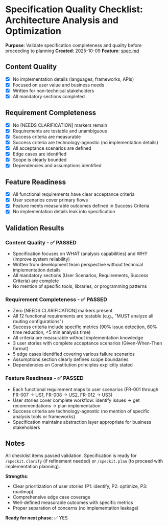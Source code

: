 # Specification Quality Checklist: Architecture Analysis and Optimization

**Purpose**: Validate specification completeness and quality before proceeding to planning
**Created**: 2025-10-09
**Feature**: [spec.md](../spec.md)

## Content Quality

- [x] No implementation details (languages, frameworks, APIs)
- [x] Focused on user value and business needs
- [x] Written for non-technical stakeholders
- [x] All mandatory sections completed

## Requirement Completeness

- [x] No [NEEDS CLARIFICATION] markers remain
- [x] Requirements are testable and unambiguous
- [x] Success criteria are measurable
- [x] Success criteria are technology-agnostic (no implementation details)
- [x] All acceptance scenarios are defined
- [x] Edge cases are identified
- [x] Scope is clearly bounded
- [x] Dependencies and assumptions identified

## Feature Readiness

- [x] All functional requirements have clear acceptance criteria
- [x] User scenarios cover primary flows
- [x] Feature meets measurable outcomes defined in Success Criteria
- [x] No implementation details leak into specification

## Validation Results

### Content Quality - ✅ PASSED

- Specification focuses on WHAT (analysis capabilities) and WHY (improve system reliability)
- Written from development team perspective without technical implementation details
- All mandatory sections (User Scenarios, Requirements, Success Criteria) are complete
- No mention of specific tools, libraries, or programming patterns

### Requirement Completeness - ✅ PASSED

- Zero [NEEDS CLARIFICATION] markers present
- All 12 functional requirements are testable (e.g., "MUST analyze all routing configurations")
- Success criteria include specific metrics (90% issue detection, 60% time reduction, <5 min analysis time)
- All criteria are measurable without implementation knowledge
- 3 user stories with complete acceptance scenarios (Given-When-Then format)
- 5 edge cases identified covering various failure scenarios
- Assumptions section clearly defines scope boundaries
- Dependencies on Constitution principles explicitly stated

### Feature Readiness - ✅ PASSED

- Each functional requirement maps to user scenarios (FR-001 through FR-007 → US1, FR-008 → US2, FR-012 → US3)
- User stories cover complete workflow: identify issues → get recommendations → plan implementation
- Success criteria are technology-agnostic (no mention of specific analysis tools or frameworks)
- Specification maintains abstraction layer appropriate for business stakeholders

## Notes

All checklist items passed validation. Specification is ready for `/speckit.clarify` (if refinement needed) or `/speckit.plan` (to proceed with implementation planning).

**Strengths**:
- Clear prioritization of user stories (P1: identify, P2: optimize, P3: roadmap)
- Comprehensive edge case coverage
- Well-defined measurable outcomes with specific metrics
- Proper separation of concerns (no implementation leakage)

**Ready for next phase**: ✅ YES
